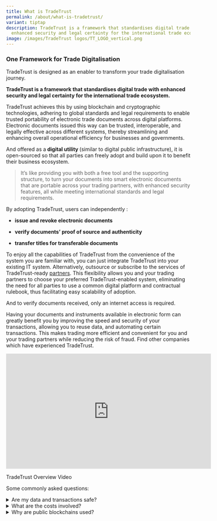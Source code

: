 ```yaml
---
title: What is TradeTrust
permalink: /about/what-is-tradetrust/
variant: tiptap
description: TradeTrust is a framework that standardises digital trade with
  enhanced security and legal certainty for the international trade ecosystem.
image: /images/TradeTrust logos/TT_LOGO_vertical.png
---
```

<h3><strong>One Framework for Trade Digitalisation</strong></h3>
<p>TradeTrust is designed as an enabler to transform your trade digitalisation
journey.</p>
<p><strong>TradeTrust is a framework that standardises digital trade with enhanced security and legal certainty for the international trade ecosystem.</strong>
</p>
<p>TradeTrust achieves this by using blockchain and cryptographic technologies,
adhering to global standards and legal requirements to enable trusted portability
of electronic trade documents across digital platforms. Electronic documents
issued this way can be trusted, interoperable, and legally effective across
different systems, thereby streamlining and enhancing overall operational
efficiency for businesses and governments.</p>
<p>And offered as a<strong> digital utility </strong>(similar to digital
public infrastructure), it is open-sourced so that all parties can freely
adopt and build upon it to benefit their business ecosystem.</p>
<blockquote>
<p>It’s like providing you with both a free tool and the supporting structure,
to turn your documents into smart electronic documents that are portable
across your trading partners, with enhanced security features, all while
meeting international standards and legal requirements.</p>
</blockquote>
<p>By adopting TradeTrust, users can independently :</p>
<ul data-tight="true" class="tight">
<li>
<p><strong>issue and revoke electronic documents</strong>
</p>
</li>
<li>
<p><strong>verify documents’ proof of source and authenticity</strong>
</p>
</li>
<li>
<p><strong>transfer titles for transferable documents</strong>
</p>
</li>
</ul>
<p></p>
<p>To enjoy all the capabilities of TradeTrust from the convenience of the
system you are familiar with, you can just integrate TradeTrust into your
existing IT system. Alternatively, outsource or subscribe to the services
of TradeTrust-ready <a href="https://www.tradetrust.io/community/tradetrust-ready-partners/" rel="noopener noreferrer nofollow" target="_blank">partners</a>.
This flexibility allows you and your trading partners to choose your preferred
TradeTrust-enabled system, eliminating the need for all parties to use
a common digital platform and contractual rulebook, thus facilitating easy
scalability of adoption.</p>
<p>And to verify documents received, only an internet access is required.</p>
<p>Having your documents and instruments available in electronic form can
greatly benefit you by improving the speed and security of your transactions,
allowing you to reuse data, and automating certain transactions. This makes
trading more efficient and convenient for you and your trading partners
while reducing the risk of fraud. Find other companies which have experienced
TradeTrust.</p>
<div class="iframe-wrapper">
<iframe height="315" width="560" allowfullscreen="true" frameborder="0" src="https://www.youtube.com/embed/-YD21elPXxs?si=SiP7FweDc7l28yxW"></iframe>
</div>
<p>TradeTrust Overview Video</p>
<p>Some commonly asked questions:</p>
<div data-type="detailGroup" class="isomer-accordion isomer-accordion-white">
<details class="isomer-details">
<summary>Are my data and transactions safe?</summary>
<div data-type="detailsContent" class="isomer-details-content">
<p>Your data resides in the electronic document files generated and is not
written into the public blockchain to preserve <u>data confidentiality</u>.
Only the title ownership is tracked through the use of Non-Fungible Tokens
(NFTs) on one of the selected blockchains for title documents.</p>
<p></p>
<p>And the security and reliability of TradeTrust is ensured through the
vulnerability assessment and penetration testing of the Smart Contract
Code conducted by a third-party specialist, Ernst &amp; Young.</p>
</div>
</details>
<details class="isomer-details">
<summary>What are the costs involved?</summary>
<div data-type="detailsContent" class="isomer-details-content">
<p>TradeTrust is <u>free</u> for all to use, and anyone can implement it using
the set of pre-built software components.</p>
<p></p>
<p>Your resource is required to understand, learn, and apply this new technological
tool into your business use cases. Other costs may include an outsourcing
fee for the integration of TradeTrust into your IT system and/or subscription
service from TradeTrust-ready &lt;partners&gt;.</p>
<p></p>
<p>And depending on your role in the supply chain, transaction costs such
as blockchain <u>gas fees</u> may apply. Below are the estimated fees (USD)
computed as at 2 February 2023 for a typical series of transactions from
the issuance to the surrender of electronic bill of lading (costs distributed
among different stakeholders):</p>
<ul data-tight="true" class="tight">
<li>
<p>Estimated Fees on Ethereum: &lt; US$20 or</p>
</li>
<li>
<p>Estimated Fees on Polygon: &lt; US$0.16</p>
</li>
<li>
<p>Estimated Fees on STABILITY: Free and crypto-less, contact <a href="mailto:klay@stabilityprotocol.com" rel="noopener noreferrer nofollow" target="_blank">STABILITY</a> for
service packages</p>
</li>
<li>
<p>Estimated Fees on XDC : contact <a href="mailto:sunil@xinfin.org" rel="noopener noreferrer nofollow" target="_blank">XDC</a>
</p>
</li>
</ul>
<p></p>
<p>Reach out to us to learn more about the costs and how you can save on
manual processing and courier costs by going digital.</p>
</div>
</details>
<details class="isomer-details">
<summary>Why are public blockchains used?</summary>
<div data-type="detailsContent" class="isomer-details-content">
<p>TradeTrust utilises public blockchains or Distributed Ledger Technology
to demonstrate <u>provenance</u> that is essential for the legitimacy of
documents such as Bills of Lading.
<br>
<br>Non-Fungible Tokens (NFTs) are used to ensure the <u>singularity</u> of
the record for transferable documents, with the blockchain recording the
NFT transactions to electronically endorse and transfer the ownership of
a document among stakeholders along a trade flow.
<br>
<br>This choice was deliberate to eliminate the need for a central authority
or body to govern the network and gatekeep participation, allowing for
an <u>open and interoperable</u> system for all international parties to
participate seamlessly.</p>
<p></p>
</div>
</details>
</div>
<p></p>
<p></p>